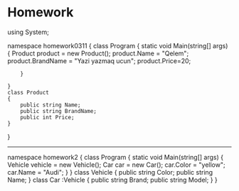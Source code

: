 # Homework
using System;

namespace homework0311
{
    class Program
    {
        static void Main(string[] args)
        {
            Product product = new Product();
            product.Name = "Qelem";
            product.BrandName = "Yazi yazmaq ucun";
            product.Price=20;

        }
        
    }
    class Product
    {
        public string Name;
        public string BrandName;
        public int Price;
    }
}



---
namespace homework2
{
    class Program
    {
        static void Main(string[] args)
        {
            Vehicle vehicle = new Vehicle();
            Car car = new Car();
            car.Color = "yellow";
            car.Name = "Audi";
        }
    }
    class Vehicle
    {
        public string Color;
        public string Name;
    }
    class Car :Vehicle
    {
        public string Brand;
        public string Model;
    }
}

